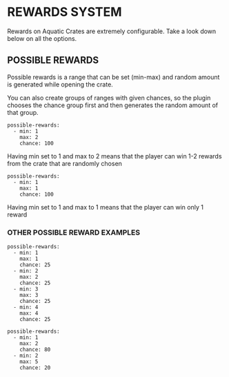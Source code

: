 # REWARDS SYSTEM

Rewards on Aquatic Crates are extremely configurable. Take a look down below on all the options.


## POSSIBLE REWARDS

Possible rewards is a range that can be set (min-max) and random amount is generated while opening the crate.

You can also create groups of ranges with given chances, so the plugin chooses the chance group first and then generates the random amount of that group.

```
possible-rewards:
  - min: 1
    max: 2
    chance: 100
```

Having min set to 1 and max to 2 means that the player can win 1-2 rewards from the crate that are randomly chosen


```
possible-rewards:
  - min: 1
    max: 1
    chance: 100
```

Having min set to 1 and max to 1 means that the player can win only 1 reward

### OTHER POSSIBLE REWARD EXAMPLES

```
possible-rewards:
  - min: 1
    max: 1
    chance: 25
  - min: 2
    max: 2
    chance: 25
  - min: 3
    max: 3
    chance: 25
  - min: 4
    max: 4
    chance: 25
```

```
possible-rewards:  
  - min: 1
    max: 2
    chance: 80
  - min: 2
    max: 5
    chance: 20
```